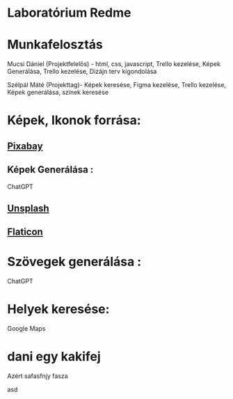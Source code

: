 # Laboratórium Redme 


# Munkafelosztás
Mucsi Dániel (Projektfelelős) - html, css, javascript, Trello kezelése, Képek Generálása, Trello kezelése, Dizájn terv kigondolása 

Szélpál Máté (Projekttag)- Képek keresése, Figma kezelése, Trello kezelése, Képek generálása, színek keresése 

# Képek, Ikonok forrása:
## [Pixabay](https://pixabay.com/hu/)
## Képek Generálása : 
ChatGPT
##  [Unsplash](https://unsplash.com/) 
##  [Flaticon](https://www.flaticon.com/) 


# Szövegek generálása :
 ChatGPT

# Helyek keresése:
 Google Maps

# dani egy kakifej
Azért
safasfnjy fasza

asd